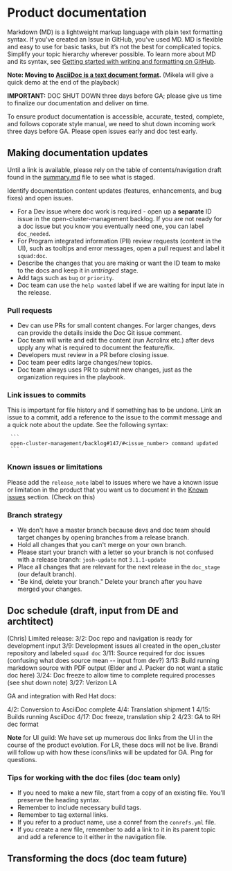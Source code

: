 # Product documentation 

Markdown (MD) is a lightweight markup language with plain text formatting syntax. If you've created an Issue in GitHub, you've used MD. MD is flexible and easy to use for basic tasks, but it’s not the best for complicated topics. Simplify your topic hierarchy wherever possible. To learn more about MD and its syntax, see [Getting started with writing and formatting on GitHub](https://help.github.com/articles/markdown-basics/).

**Note: Moving to [AsciiDoc is a text document format](http://asciidoc.org/).** (Mikela will give a quick demo at the end of the playback)

**IMPORTANT:** DOC SHUT DOWN three days before GA; please give us time to finalize our documentation and deliver on time.

To ensure product documentation is accessible, accurate, tested, complete, and follows coporate style manual, we need to shut down incoming work three days before GA. Please open issues early and doc test early.

## Making documentation updates

Until a link is available, please rely on the table of contents/navigation draft found in the [summary.md](https://github.com/open-cluster-management/rhacm-docs/blob/doc_stage/summary.md) file to see what is staged.

Identify documentation content updates (features, enhancements, and bug fixes) and open issues.

   - For a Dev issue where doc work is required - open up a **separate** ID issue in the open-cluster-management backlog. If you are not ready for a doc issue but you know you eventually need one, you can label `doc_needed`.
   - For Program integrated information (PII) review requests (content in the UI), such as tooltips and error messages, open a pull request and label it `squad:doc`.
   - Describe the changes that you are making or want the ID team to make to the docs and keep it in _untriaged_ stage.
   - Add tags such as `bug` or `priority`.
   - Doc team can use the `help wanted` label if we are waiting for input late in the release. 

### Pull requests

   - Dev can use PRs for small content changes. For larger changes, devs can provide the details inside the Doc Git issue comment.
   - Doc team will write and edit the content (run Acrolinx etc.) after devs upply any what is required to document the feature/fix.
   - Developers must review in a PR before closing issue.
   - Doc team peer edits large changes/new topics.
   - Doc team always uses PR to submit new changes, just as the organization requires in the playbook.

### Link issues to commits

This is important for file history and if something has to be undone. Link an issue to a commit, add a reference to the issue to the commit message and a quick note about the update. See the following syntax:

     ```
     open-cluster-management/backlog#147/#<issue_number> command updated
     ```

### Known issues or limitations

Please add the `release_note` label to issues where we have a known issue or limitation in the product that you want us to document in the [Known issues](https://github.com/open-cluster-management/rhacm-docs/blob/doc_stage/about/known_issues.md) section. (Check on this)

### Branch strategy

- We don't have a master branch because devs and doc team should target changes by opening branches from a release branch.
- Hold all changes that you can't merge on your own branch. 
- Please start your branch with a letter so your branch is not confused with a release branch:
     `josh-update` not `3.1.1-update`
- Place all changes that are relevant for the next release in the `doc_stage` (our default branch).
- "Be kind, delete your branch." Delete your branch after you have merged your changes.

## Doc schedule (draft, input from DE and archtitect) 
(Chris)
Limited release:
3/2: Doc repo and navigation is ready for development input
3/9: Development issues all created in the open_cluster repository and labeled `squad doc`
3/11: Source required for doc issues (confusing what does source mean -- input from dev?)
3/13: Build running markdown source with PDF output (Elder and J. Packer do not want a static doc here)
3/24: Doc freeze to allow time to complete required processes (see shut down note)
3/27: Verizon LA

GA and integration with Red Hat docs:

4/2: Conversion to AsciiDoc complete
4/4: Translation shipment 1
4/15: Builds running AsciiDoc
4/17: Doc freeze, translation ship 2
4/23: GA to RH dec format

**Note** for UI guild: We have set up mumerous doc links from the UI in the course of the product evolution. For LR, these docs will not be live. Brandi will follow up with how these icons/links will be updated for GA. Ping for questions.

### Tips for working with the doc files (doc team only)

- If you need to make a new file, start from a copy of an existing file. You'll preserve the heading syntax.
- Remember to include necessary build tags.
- Remember to tag external links.
- If you refer to a product name, use a conref from the `conrefs.yml` file.
- If you create a new file, remember to add a link to it in its parent topic and add a reference to it either in the navigation file.

## Transforming the docs (doc team future)

